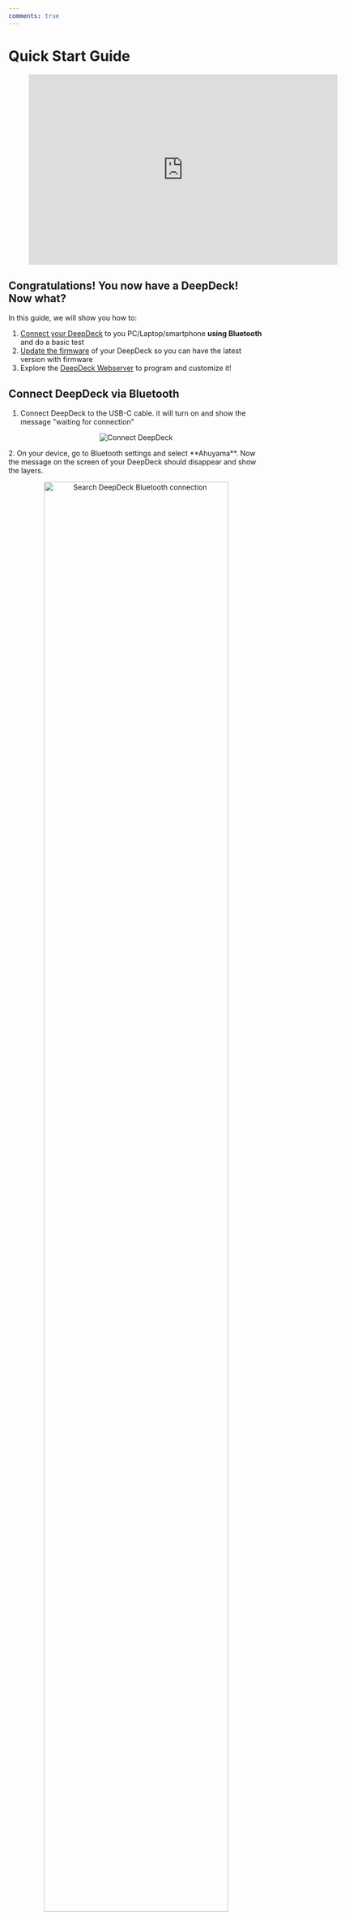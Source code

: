 ```yaml
---
comments: true
---
```


# Quick Start Guide

<figure markdown>
  <iframe width="610" height="375" src="https://www.youtube-nocookie.com/embed/WS0yqG_PsY4" title="YouTube video player" frameborder="0" allow="accelerometer; autoplay; clipboard-write; encrypted-media; gyroscope; picture-in-picture; web-share" allowfullscreen></iframe>
</figure>


## **Congratulations!** You now have a DeepDeck! Now what?

In this guide, we will show you how to:

1. [Connect your DeepDeck](#connect-deepdeck-via-bluetooth) to you PC/Laptop/smartphone **using Bluetooth** and do a basic test
1. [Update the firmware](qsg-firmware-update.md) of your DeepDeck so you can have the latest version with firmware
1. Explore the [DeepDeck Webserver](qsg-webserver.md) to program and customize it!

## Connect DeepDeck via Bluetooth

1. Connect DeepDeck to the USB-C cable. it will turn on and show the message "waiting for connection"
  <p align="center">
    <img src="https://github.com/DeepSea-Developments/DeepDeck.Ahuyama.fw/assets/5274871/55b27d12-48ca-461f-948b-dfd339eaefde?raw=true" alt="Connect DeepDeck"/>
  </p>
2. On your device, go to Bluetooth settings and select **Ahuyama**. Now the message on the screen of your DeepDeck should disappear and show the layers.
  <p align="center">
    <img src="https://github.com/DeepSea-Developments/DeepDeck.Ahuyama.fw/assets/5274871/64ecf965-aa20-495f-a333-fdb86c663273?raw=true" alt="Search DeepDeck Bluetooth connection" width="85%"/>
  </p>
3. Move the left knob and see how it lowers and rises the volume of your device!
  <p align="center">
    <img src="https://github.com/DeepSea-Developments/DeepDeck.Ahuyama.fw/assets/5274871/3a1f4be4-7675-40fe-88cf-3d0ff67a73f1?raw=true" alt="DeepDeck basic test" width="35%"/>
  </p>

Now we will go through the process of updating the firmware, and exploring the WebServer tool to program your own layers!